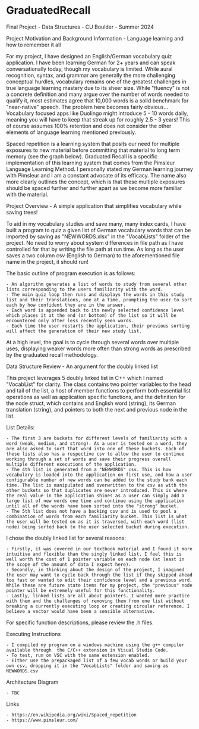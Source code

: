 # GraduatedRecall
Final Project - Data Structures - CU Boulder - Summer 2024

Project Motivation and Background Information - Language learning and how to remember it all

For my project, I have designed an English/German vocabulary quiz application. I have been learning German for 2+ years and can speak conversationally today, though my vocabulary is limited. While aural recognition, syntax, and grammar are generally the more challenging conceptual hurdles, vocabulary remains one of the greatest challenges in true language learning mastery due to its sheer size. While "fluency" is not a concrete definition and many argue over the number of words needed to qualify it, most estimates agree that 10,000 words is a solid benchmark for "near-native" speech. The problem here becomes fairly obvious… Vocabulary focused apps like Duolingo might introduce 5 - 10 words daily, meaning you will have to keep that streak up for roughly 2.5 - 3 years! This of course assumes 100% retention and does not consider the other elements of language learning mentioned previously.

Spaced repetition is a learning system that posits our need for multiple exposures to new material before committing that material to long term memory (see the graph below). Graduated Recall is a specific implementation of this learning system that comes from the Pimsleur Language Learning Method. I personally stated my German learning journey with Pimsleur and I am a constant advocate of its efficacy. The name also more clearly outlines the concept, which is that these multiple exposures should be spaced further and further apart as we become more familiar with the material.


Project Overview - A simple application that simplifies vocabulary while saving trees!

To aid in my vocabulary studies and save many, many index cards, I have built a program to quiz a given list of German vocabulary words that can be imported by saving as "NEWWORDS.xlsx" in the "VocabLists" folder of the project. No need to worry about system differences in file path as I have controlled for that by writing the file path at run time. As long as the user saves a two column csv (English to German) to the aforementioned file name in the project, it should run!

The basic outline of program execution is as follows:

    - An algorithm generates a list of words to study from several other lists corresponding to the users familiarity with the word.
    - The main quiz loop then runs and displays the words in this study list and their translations, one at a time, prompting the user to sort each by how confident they are in the answer. 
    - Each word is appended back to its newly selected confidence level which places it at the end (or bottom) of the list so it will be encountered only after less recently seen words.
    - Each time the user restarts the application, their previous sorting will affect the generation of their new study list.

At a high level, the goal is to cycle through several words over multiple uses, displaying weaker words more often than strong words as prescribed by the graduated recall methodology.

Data Structure Review - An argument for the doubly linked list

This project leverages 5 doubly linked list in C++ which I named "VocabList" for clarity. The class contains two pointer variables to the head and tail of the list, a host of member functions to perform both essential list operations as well as application specific functions, and the definition for the node struct, which contains and English word (string), its German translation (string), and  pointers to both the next and previous node in the list.

List Details:

    - The first 3 are buckets for different levels of familiarity with a word (weak, medium, and strong). As a user is tested on a word, they are also asked to sort that word into one of these buckets. Each of these lists also has a respective csv to allow the user to continue working through a set of words and save their progress overall multiple different executions of the application.
    - The 4th list is generated from a "NEWWORDS" csv. This is how vocabulary is loaded into the application on first use, and how a user configurable number of new words can be added to the study bank each time. The list is manipulated and overwritten to the csv as with the other buckets so that duplicates are never introduced. This is where the real value in the application shines as a user can simply add a large list of new words one time and continue using the application until all of the words have been sorted into the "strong" bucket.
    - The 5th list does not have a backing csv and is used to pool a combination of words from each familiarity bucket. This list is what the user will be tested on as it is traversed, with each word (list node) being sorted back to the user selected bucket during execution.

I chose the doubly linked list for several reasons:

    - Firstly, it was covered in our textbook material and I found it more intuitive and flexible than the singly linked list. I feel this is well worth the cost of 1 pointer variable on each node (at least in the scope of the amount of data I expect here).
    - Secondly, in thinking about the design of the project, I imagined the user may want to cycle back through the list if they skipped ahead too fast or wanted to edit their confidence level and a previous word. While these are future state items for my project, the "previous" node pointer will be extremely useful for this functionality.
    - Lastly, linked lists are all about pointers. I wanted more practice with them and the challenges of removing them from one list without breaking a currently executing loop or creating circular reference. I believe a vector would have been a sensible alternative.

For specific function descriptions, please review the .h files.

Executing Instructions

    - I compiled my program on a windows machine using the g++ compiler available through  the C/C++ extension in Visual Studio Code. 
    - To test, run on VSC with the same extension enabled.
    - Either use the prepackaged list of a few vocab words or build your own csv, dropping it in the "VocabLists" folder and saving as NEWWORDS.csv

Architecture Diagram

    - TBC

Links

    - https://en.wikipedia.org/wiki/Spaced_repetition
    - https://www.pimsleur.com/

